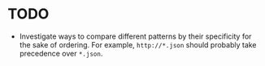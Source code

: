 # TODO

* Investigate ways to compare different patterns by their specificity for the sake of ordering. For example, `http://*.json` should probably take precedence over `*.json`.

